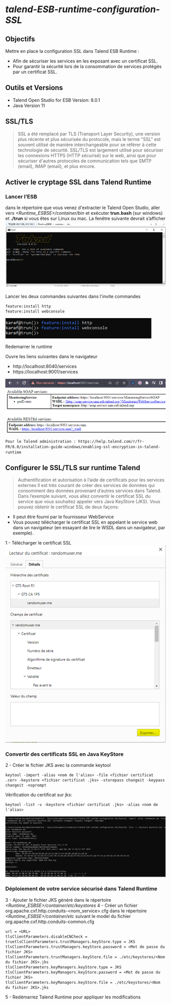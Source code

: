 # _talend-ESB-runtime-configuration-SSL_

## Objectifs
Mettre en place la configuration SSL dans Talend ESB Runtime :
- Afin de sécuriser les services en les exposant avec un certificat SSL.
- Pour garantir la sécurité lors de la consommation de services protégés par un certificat SSL.

## Outils et Versions
- Talend Open Studio for ESB Version: 8.0.1
- Java Version 11

## SSL/TLS 
> SSL a été remplacé par TLS (Transport Layer Security), une version plus récente et plus sécurisée du protocole, mais le terme "SSL" est souvent utilisé de manière interchangeable pour se référer à cette technologie de sécurité. SSL/TLS est largement utilisé pour sécuriser les connexions HTTPS (HTTP sécurisé) sur le web, ainsi que pour sécuriser d'autres protocoles de communication tels que SMTP (email), IMAP (email), et plus encore.

## Activer le cryptage SSL dans Talend Runtime
### Lancer l’ESB 
dans le répertoire que vous venez d'extracter le Talend Open Studio, aller vers _<Runtime_ESBSE>/container/bin_ et exécuter **trun.bash** (sur windows) et **./trun** si vous êtes sur Linux ou mac. La fenêtre suivante devrait s’afficher
![Lancer l’ESB.](/image/runtime-ESBSE.PNG "Lancer l’ESB")

Lancer les deux commandes suivantes dans l'invite commandes
```
feature:install http
feature:install webconsole
```
![Installation Features.](/image/runtime-cmd-1.PNG "Installation Features")

Redemarrer le runtime

Ouvre les liens suivantes dans le navigateur 
- http://localhost:8040/services
- https://localhost:9001/services 

![Installation Features.](/image/runtime-cmd-2.PNG "Installation Features")

` Pour le Talend administration : https://help.talend.com/r/fr-FR/8.0/installation-guide-windows/enabling-ssl-encryption-in-talend-runtime `

## Configurer le SSL/TLS sur runtime Talend
> Authentification et autorisation à l’aide de certificats pour les services externes
Il est très courant de créer des services de données qui consomment des données provenant d’autres services dans Talend. Dans l’exemple suivant, vous allez convertir le certificat SSL du service que vous souhaitez appeler vers Java KeyStore (JKS).
Vous pouvez obtenir le certificat SSL de deux façons:
- Il peut être fourni par le fournisseur WebService
- Vous pouvez télécharger le certificat SSL en appelant le service web dans un navigateur (en essayant de lire le WSDL dans un navigateur, par exemple).

1 - Télécharger le certificat SSL 
![Télécharger le certificat SSL](/image/certificat-ssl-1.PNG "Télécharger le certificat SSL")

### Convertir des certificats SSL en Java KeyStore
2 - Créer le fichier JKS avec la commande keytool
```
keytool -import -alias <nom de l'alias> -file <fichier certificat .cer> -keystore <fichier certificat .jks> -storepass changeit -keypass changeit -noprompt
```
Vérification du certificat sur jks:
```
keytool -list -v -keystore <fichier certificat .jks> -alias <nom de l'alias>
```
![Télécharger le certificat SSL](/image/certificat-ssl-2.PNG "Télécharger le certificat SSL")

### Déploiement de votre service sécurisé dans Talend Runtime
3 - Ajouter le fichier JKS généré dans le répertoire _<Runtime_ESBSE>/container/etc/keystores_
4 - Créer un fichier org.apache.cxf.http.conduits-<nom_service>.cfg  dans le répertoire _<Runtime_ESBSE>/container/etc_ suivant le model du fichier org.apache.cxf.http.conduits-common.cfg
```
url = <URL>
tlsClientParameters.disableCNCheck = truetlsClientParameters.trustManagers.keyStore.type = JKS
tlsClientParameters.trustManagers.keyStore.password = <Mot de passe du fichier JKS>
tlsClientParameters.trustManagers.keyStore.file = ./etc/keystores/<Nom du fichier JKS>.jks
tlsClientParameters.keyManagers.keyStore.type = JKS
tlsClientParameters.keyManagers.keyStore.password = <Mot de passe du fichier JKS>
tlsClientParameters.keyManagers.keyStore.file = ./etc/keystores/<Nom du fichier JKS>.jks
```
5 - Redémarrez Talend Runtime pour appliquer les modifications  